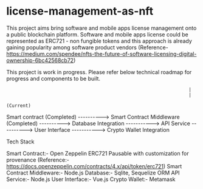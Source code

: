 # license-management-as-nft

This project aims bring software and mobile apps license management onto a public blockchain platform. Software and mobile apps license could be represented as ERC721 - non fungible tokens and this approach is already gaining popularity among software product vendors (Reference- https://medium.com/spendee/nfts-the-future-of-software-licensing-digital-ownership-6bc42568cb72)

This project is work in progress. Please refer below technical roadmap for progress and components to be built.

                                                                       |
                                                                       |
                                                                    (Current)  

Smart contract (Completed) ----------> Smart Contract Middleware (Completed) ----------> Database Integration -----------> API Service ----------> User Interface -----------> Crypto Wallet Integration


Tech Stack

Smart Contract:- Open Zeppelin ERC721 Pausable with customization for provenance (Reference:- https://docs.openzeppelin.com/contracts/4.x/api/token/erc721)
Smart Contract Middleware:- Node.js
Database:- Sqlite, Sequelize ORM
API Service:- Node.js
User Interface:- Vue.js
Crypto Wallet:- Metamask
